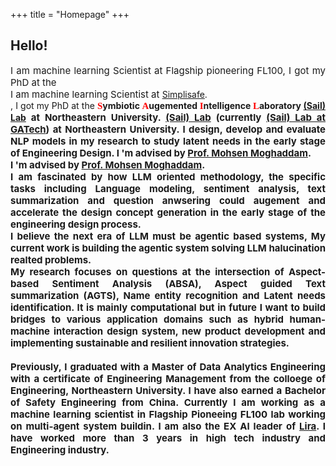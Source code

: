 +++
title = "Homepage"
+++

## Hello!

<div align="justify"><font style="font-size: 15px;">I am machine learning Scientist at Flagship pioneering FL100, I got my PhD at the</font>
<div align="justify"><font style="font-size: 15px;">I am machine learning Scientist at </font> <a href="https://simplisafe.com">Simplisafe</a>.</div>, I got my PhD at the</font>
<b><font style="font-size: 15px;" face="Trebuchet MS" font color="#FF0000">S</font>ymbiotic
<font style="font-size: 15px;" face="Trebuchet MS" font color="#FF0000">A</font>ugemented
<font style="font-size: 15px;" face="Trebuchet MS" font color="#FF0000">I</font>ntelligence 
<font style="font-size: 15px;" face="Trebuchet MS" font color="#FF0000">L</font>aboratory
 <a href="https://www.sail-nu.com/">(Sail) Lab</a><font style="font-size: 15px;"> at Northeastern University. 
 <a href="https://www.sail-nu.com/">(Sail) Lab</a><font style="font-size: 15px;"> (currently <a href="https://sail.coe.gatech.edu//">(Sail) Lab at GATech</a><font style="font-size: 15px;">) at Northeastern University. 
 I design, develop and evaluate NLP models in my research to study latent needs in the early stage of Engineering Design. 
  I 'm advised by</font> <a href="https://coe.northeastern.edu/people/moghaddam-mohsen/">Prof. Mohsen Moghaddam</a>.</div>
  I 'm advised by</font> <a href="https://www.isye.gatech.edu/users/mohsen-moghaddam">Prof. Mohsen Moghaddam</a>.</div>
<br>
<div align="justify"><font style="font-size: 15px;">I am fascinated by how LLM oriented methodology, the specific tasks including Language modeling, sentiment analysis, text summarization and question anwsering could augement and accelerate the design concept generation in the early stage of the engineering design process. 
<br>
I believe the next era of LLM must be agentic based systems, My current work is building the agentic system solving LLM halucination realted problems.
<br>
My research focuses on questions at the intersection of Aspect-based Sentiment Analysis (ABSA), Aspect guided Text summarization (AGTS), Name entity recognition and Latent needs identification. 
It is mainly computational but in future I want to build bridges to various application domains such as hybrid human-machine interaction design system, new product development and implementing sustainable and resilient innovation strategies.</font></div>
<br>
<div align="justify"><font style="font-size: 15px;"> Previously, I graduated with a Master of Data Analytics Engineering with a certificate of Engineering Management from the colloege of Engineering, Northeastern University. I have also earned a Bachelor of Safety Engineering from China. Currently I am working as a machine learning scientist in Flagship Pioneeing FL100 lab working on multi-agent system buildin. I am also the EX AI leader of <a href="https://liraglobal.com/">Lira</a>. I have worked more than 3 years in high tech industry and Engineering industry. 
</font></div> 

